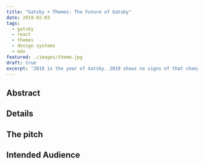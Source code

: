 ```yaml
---
title: "Gatsby + Themes: The Future of Gatsby"
date: 2019-02-03
tags:
  - gatsby
  - react
  - themes
  - design systems
  - mdx
featured: ./images/theme.jpg
draft: true
excerpt: "2018 is the year of Gatsby. 2019 shows no signs of that changing. Where do we go from here? In this talk, I chart the path for how Gatsby plans to grow adoption and improve user experience even further in 2019, particularly with a feature we think will be huge: themes!"
---
```


## Abstract


## Details

## The pitch

## Intended Audience

